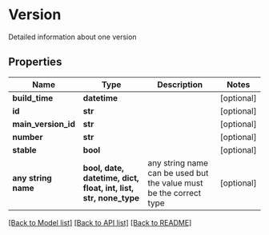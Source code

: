 # Version

Detailed information about one version

## Properties
Name | Type | Description | Notes
------------ | ------------- | ------------- | -------------
**build_time** | **datetime** |  | [optional] 
**id** | **str** |  | [optional] 
**main_version_id** | **str** |  | [optional] 
**number** | **str** |  | [optional] 
**stable** | **bool** |  | [optional] 
**any string name** | **bool, date, datetime, dict, float, int, list, str, none_type** | any string name can be used but the value must be the correct type | [optional]

[[Back to Model list]](../README.md#documentation-for-models) [[Back to API list]](../README.md#documentation-for-api-endpoints) [[Back to README]](../README.md)


